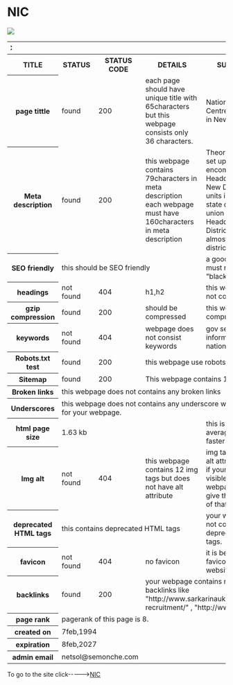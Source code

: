# NIC
<html>
<table>
<img src="http://www.rajnandgaon.nic.in/Resources/Images/NIC-LOGO-S.jpg">
<tr>
<th colspan="5"><marquee direction="right">NIC</marquee></th>
</tr>
<tr>
<th>TITLE</th>
<th>STATUS</th>
<th>STATUS CODE</th>
<th>DETAILS</th>
<th>SUGGESTION</th>
</tr>
<tr>
<th>page tittle</th>
<td>found</td>
<td>200</td>
<td>each page should have unique title with 65characters but this webpage consists only 36 characters.</td>
<td>National Informatics Centre headquarter in New Delhi.</td>
</tr>
<tr>
<th>Meta description</th>
<td>found</td>
<td>200</td>
<td>this webpage contains 79characters in meta description  each webpage must have 160characters in meta description</td>
<td>Theorganisational set up of NIC encompasses its Headquarters at New Delhi,State units in all the 28 state capitals and 7 union territory Headquarters and District centres in almost all the districts of India.</td>
</tr>
<tr>
<th>SEO friendly</th>
<td colspan="3">this should be SEO friendly</td>
<td>a good webpage must not contain "black hat"</td>
</tr>
<tr>
<th>headings</th>
<td>not found</td>
<td>404</td>
<td>h1,h2</td>
<td>this webpage does not contains h1,h2</td>
</tr>
<tr>
<th>gzip compression</th>
<td>found</td>
<td>200</td>
<td>should be compressed</td>
<td>this webpage is compressed </td>
</tr>
<tr>
<th>keywords</th>
<td>not found</td>
<td>404</td>
<td>webpage does not consist keywords</td>
<td>gov services, information about nation</td>
</tr>
<tr>
<th>Robots.txt test</th>
<td>found</td>
<td>200</td>
<td colspan="2">this webpage use robots.txt</td>
</tr>
<tr>
<th>Sitemap</th>
<td>found</td>
<td>200</td>
<td colspan="2">This webpage contains 1 sitemap</td>
</tr>
<tr>
<th>Broken links</th>
<td colspan="4">this webpage does not contains any broken links</td>
</tr>
<tr>
<th>Underscores</th>
<td colspan="4">this webpage does not contains any underscore which is good for your webpage.</td>
</tr>
<tr>
<th>html page size</th>
<td colspan="3">1.63 kb</td>
<td>this is less than averagethat leads to faster loading</td>
</tr>
<tr>
<th>Img alt</th>
<td>not found</td>
<td>404</td>
<td>this webpage contains 12 img tags but does not have alt attribute</td>
<td>img tag must have alt attribute because if your image is not visible on the webpage alt tag will give the description of that image.</td>
</tr>
<tr>
<th>deprecated HTML tags</th>
<td colspan="3">this contains deprecated HTML tags</td>
<td>your webpage must not contain deprecated HTML tags.
</tr>
<tr>
<th>favicon</th>
<td>not found</td>
<td>404</td>
<td>no favicon </td>
<td>it is better to have favicon for your website.</td>
</tr>
<tr>
<th>backlinks</th>
<td>found</td>
<td>200</td>
<td colspan="2">your webpage contains more than 100 backlinks like "http://www.sarkarinaukrisarch.in/ssc-recruitment/" , "http://www.ibps.in/"</td>
</tr>
<tr>
<th>page rank</th>
<td colspan="4"> pagerank of this page is 8.</td>
</tr>
<tr>
<th>created on</th>
<td colspan="2">7feb,1994</td>
</tr>
<tr>
<th>expiration</th>
<td colspan="2">8feb,2027</td>
</tr>
<tr>
<th>admin email</th>
<td colspan="2">netsol@semonche.com</td>
</tr>
</table>
</html>
To go to the site click-----><a href="http://www.nic.in">NIC</a>
